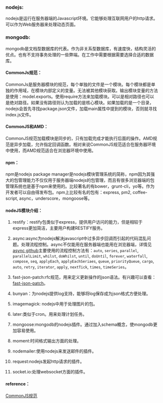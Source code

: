 ### nodejs:
nodejs是运行在服务器端的Javascript环境。它能够处理互联网用户的http请求。可以作为Web服务器来处理动态页面。
### mongodb:
mongodb是文档型数据库的代表。作为非关系型数据库，有速度快，结构灵活的优点。也有不支持事务处理的一些弊端。在工作中需要根据需要选择合适的数据库。

#### CommonJs规范：
CommonJs是服务器模块的规范，每个单独的文件是一个模块。每个模块都是单独的作用域，在模块内部定义的变量。无法被其他模块获取。输出模块变量的方法是使用：model.exports。使用require方法来加载模块。可以是相对路径也可以是绝对路径。如果没有路径则认为加载的是核心模块。如果加载的是一个目录，nodejs会首先寻找package.json文件，加载main属性中提到的模块，否则就寻找index.js文件。

#### CommonJS和AMD：
CommonJS规范加载模块是同步的，只有加载完成才能执行后面的操作。AMD规范是异步加载，允许指定回调函数。相对来说CommonJS规范适合在服务器环境中使用，而AMD规范适合在浏览器环境中使用。

#### npm：
npm是nodejs package manager是nodejs模块管理系统的简称，npm因为其强大的包管理能力不仅仅用于服务器端nodejs的包管理，而且有很多浏览器端的包管理系统也是基于npm来使用的。比较著名的有bower，grunt-cli，yo等。作为开发者可以自由得发布包。npm上比较有名的包有：express, pm2, coffee-script, async，underscore，mongoose等。

#### nodeJS模块介绍：
1. restify：restify包类似于express，提供用户访问的能力，但是相较于express更加简洁，主要用户构建RESTIFY服务。

2. async:async为nodejs解决javascript中过多异步回调而引起的代码混乱问题。处理流程控制。async不仅能用在服务器端也能用在浏览器端，详情见[async github](https://github.com/caolan/async)主要使用的流程控制方法有：`auto`, `series`, `parallel`, `parallelLimit`, `whilst`, `doWhilst`, `until`, `doUntil`, `forever`, `waterfall`, `compose`, `seq`, `applyEach`, `applyEachSeriaes`, `queue`, `priorityQueue`, `cargo`, `auto`, `retry`, `iterator`, `apply`, `nextTick`, `times`, `timeSeries`。

3. fast-json-patch:rfc规范，用来定义更新操作的json语法。有兴趣可以查看：[fast-json-patch](https://tools.ietf.org/html/rfc6902)。

4. bunyan：为nodejs提供log支持，能够将log保存成为json格式方便处理。

5. imagemagick: nodejs中用于处理图片的包。

6. later:类似于cron。用来处理计划任务。

7. mongoose:mongodb的nodejs插件。通过加入schema概念，使mongodb更加容易使用。

8. moment:时间格式输出方面的处理。

9. nodemailer:使用nodejs来发送邮件的插件。

10. request:nodejs发起http请求的插件。

11. socket.io:处理websocket方面的插件。


#### reference：

[CommonJS规范](http://javascript.ruanyifeng.com/nodejs/commonjs.html)